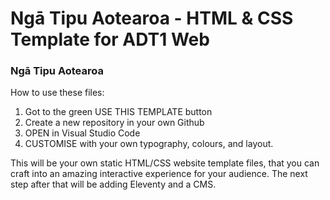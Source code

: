 # Ngā Tipu Aotearoa - HTML & CSS Template for ADT1 Web

### Ngā Tipu Aotearoa

How to use these files:
1. Got to the green USE THIS TEMPLATE button
2. Create a new repository in your own Github
3. OPEN in Visual Studio Code
4. CUSTOMISE with your own typography, colours, and layout.

This will be your own static HTML/CSS website template files, that you can craft into an amazing interactive experience for your audience.
The next step after that will be adding Eleventy and a CMS.
